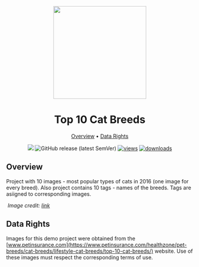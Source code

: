 <div align="center" markdown>
<img src="https://i.imgur.com/UdBujFN.png" width="250" /> <br>

# Top 10 Cat Breeds

<p align="center">
  <a href="#overview">Overview</a> •
  <a href="#data-rights">Data Rights</a>
</p>

[![](https://img.shields.io/badge/slack-chat-green.svg?logo=slack)](https://supervise.ly/slack) 
![GitHub release (latest SemVer)](https://img.shields.io/github/v/release/supervisely-ecosystem/top-10-cat-breeds)
[![views](https://app.supervise.ly/public/api/v3/ecosystem.counters?repo=supervisely-ecosystem/top-10-cat-breeds&counter=views&label=views)](https://supervise.ly)
[![downloads](https://app.supervise.ly/public/api/v3/ecosystem.counters?repo=supervisely-ecosystem/top-10-cat-breeds&counter=downloads&label=downloads)](https://supervise.ly)

</div>


## Overview 

Project with 10 images - most popular types of cats in 2016 (one image for every breed). Also project contains 10  tags - names of the breeds. Tags are asiigned to corresponding images.

<p>
    <img src="https://images.ctfassets.net/440y9b545yd9/1tlOk1PcpT5eWDuTIBvVxQ/d5e6ae6f8577cb52d0ea2c2a336bec27/Top_10_Cat_Breeds_2016_infographic_FINAL__1_.jpg" alt>
    <em>Image credit: <a href="https://www.petinsurance.com/healthzone/pet-breeds/cat-breeds/lifestyle-cat-breeds/top-10-cat-breeds-infographic/">link</a></em>
</p>



## Data Rights
Images for this demo project were obtained from the [www.petinsurance.com](https://www.petinsurance.com/healthzone/pet-breeds/cat-breeds/lifestyle-cat-breeds/top-10-cat-breeds/) website. Use of these images must respect the corresponding terms of use.

